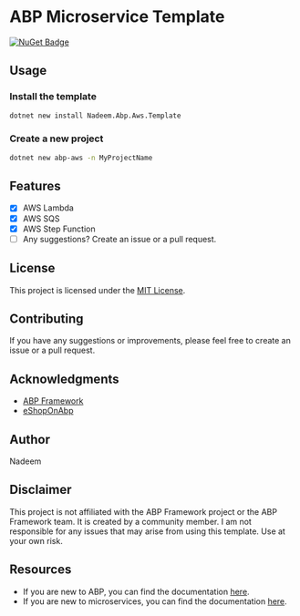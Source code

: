 # ABP Microservice Template

[![NuGet Badge](https://buildstats.info/nuget/Nadeem.Abp.Aws.Template)](https://www.nuget.org/packages/Nadeem.Abp.Aws.Template)

## Usage

### Install the template

```bash
dotnet new install Nadeem.Abp.Aws.Template
```

### Create a new project

```bash
dotnet new abp-aws -n MyProjectName
```

## Features

- [x] AWS Lambda
- [x] AWS SQS
- [x] AWS Step Function
- [ ] Any suggestions? Create an issue or a pull request.

## License

This project is licensed under the [MIT License](LICENSE).

## Contributing

If you have any suggestions or improvements, please feel free to create an issue or a pull request.

## Acknowledgments

- [ABP Framework](https://abp.io/)
- [eShopOnAbp](https://github.com/abpframework/eShopOnAbp)

## Author

Nadeem 


## Disclaimer

This project is not affiliated with the ABP Framework project or the ABP Framework team. It is created by a community member. I am not responsible for any issues that may arise from using this template. Use at your own risk.

## Resources

- If you are new to ABP, you can find the documentation [here](https://docs.abp.io/en/abp/latest/).
- If you are new to microservices, you can find the documentation [here](https://docs.microsoft.com/en-us/dotnet/architecture/microservices/).
